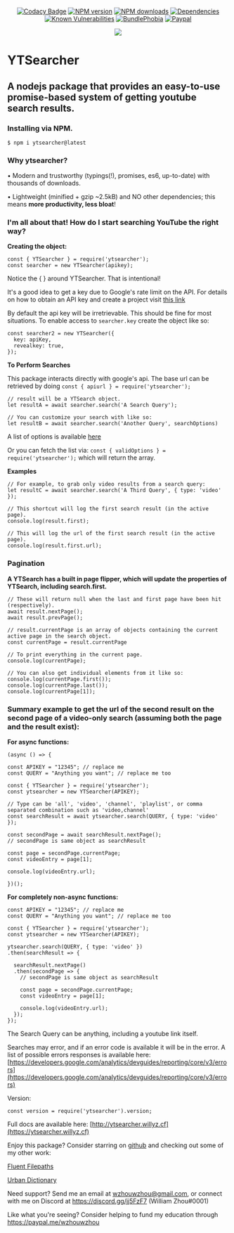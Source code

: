 <div align="center">
    <br />
    <p>
        <a href="https://www.codacy.com/app/wzhouwzhou/ytsearcher?utm_source=github.com&amp;utm_medium=referral&amp;utm_content=wzhouwzhou/ytsearcher&amp;utm_campaign=Badge_Grade"><img src="https://api.codacy.com/project/badge/Grade/1c131140d5974a798c4c2509df7bd452" alt="Codacy Badge" /></a>
        <a href="https://www.npmjs.com/package/ytsearcher"><img src="https://img.shields.io/npm/v/ytsearcher.svg" alt="NPM version" /></a>
        <a href="https://www.npmjs.com/package/ytsearcher"><img src="https://img.shields.io/npm/dt/ytsearcher.svg" alt="NPM downloads" /></a>
        <a href="https://david-dm.org/wzhouwzhou/ytsearcher"><img src="https://img.shields.io/david/wzhouwzhou/ytsearcher.svg" alt="Dependencies" /></a>
        <a href="https://snyk.io/test/npm/ytsearcher"><img src="https://snyk.io/test/npm/ytsearcher/badge.svg" alt="Known Vulnerabilities" data-canonical-src="https://snyk.io/test/npm/ytsearcher" style="max-width:100%;"></a>
        <a href="https://bundlephobia.com/result?p=ytsearcher"><img src="https://badgen.net/bundlephobia/minzip/ytsearcher" alt="BundlePhobia" /></a>
        <a href="https://paypal.me/wzhouwzhou"><img src="https://img.shields.io/badge/donate-paypal-009cde.svg" alt="Paypal" /></a>
    </p>
    <p>
        <a href="https://nodei.co/npm/ytsearcher/"><img src="https://nodei.co/npm/ytsearcher.png?stars=true&downloads=true"></a>
    </p>
</div>

# YTSearcher
## A nodejs package that provides an easy-to-use promise-based system of getting youtube search results.

### Installing via NPM.

```$ npm i ytsearcher@latest```

### Why ytsearcher?

• Modern and trustworthy (typings(!), promises, es6, up-to-date) with thousands of downloads.

• Lightweight (minified + gzip ~2.5kB) and NO other dependencies; this means **more productivity, less bloat**!

### I'm all about that! How do I start searching YouTube the right way?

**Creating the object:**

    const { YTSearcher } = require('ytsearcher');
    const searcher = new YTSearcher(apikey);

Notice the { } around YTSearcher. That is intentional!

It's a good idea to get a key due to Google's rate limit on the API.
For details on how to obtain an API key and create a project visit [this link](https://developers.google.com/youtube/v3/getting-started)

By default the api key will be irretrievable. This should be fine for most situations.
To enable access to `searcher.key` create the object like so:

    const searcher2 = new YTSearcher({
      key: apiKey,
      revealkey: true,
    });

**To Perform Searches**

This package interacts directly with google's api. The base url can be retrieved by doing
```const { apiurl } = require('ytsearcher');```

    // result will be a YTSearch object.
    let resultA = await searcher.search('A Search Query');

    // You can customize your search with like so:
    let resultB = await searcher.search('Another Query', searchOptions)

A list of options is available [here](https://developers.google.com/youtube/v3/docs/search/list)

Or you can fetch the list via:
```const { validOptions } = require('ytsearcher');``` which will return the array.

**Examples**

    // For example, to grab only video results from a search query:
    let resultC = await searcher.search('A Third Query', { type: 'video' });

    // This shortcut will log the first search result (in the active page).
    console.log(result.first);

    // This will log the url of the first search result (in the active page).
    console.log(result.first.url);

### Pagination

**A YTSearch has a built in page flipper, which will update the properties of YTSearch, including search.first.**

    // These will return null when the last and first page have been hit (respectively).
    await result.nextPage();
    await result.prevPage();

    // result.currentPage is an array of objects containing the current active page in the search object.
    const currentPage = result.currentPage

    // To print everything in the current page.
    console.log(currentPage);

    // You can also get individual elements from it like so:
    console.log(currentPage.first());
    console.log(currentPage.last());
    console.log(currentPage[1]);

### Summary example to get the url of the second result on the second page of a video-only search (assuming both the page and the result exist):

**For async functions:**

    (async () => {

    const APIKEY = "12345"; // replace me
    const QUERY = "Anything you want"; // replace me too

    const { YTSearcher } = require('ytsearcher');
    const ytsearcher = new YTSearcher(APIKEY);

    // Type can be 'all', 'video', 'channel', 'playlist', or comma separated combination such as 'video,channel'
    const searchResult = await ytsearcher.search(QUERY, { type: 'video' });

    const secondPage = await searchResult.nextPage();
    // secondPage is same object as searchResult

    const page = secondPage.currentPage;
    const videoEntry = page[1];

    console.log(videoEntry.url);

    })();

**For completely non-async functions:**

    const APIKEY = "12345"; // replace me
    const QUERY = "Anything you want"; // replace me too

    const { YTSearcher } = require('ytsearcher');
    const ytsearcher = new YTSearcher(APIKEY);

    ytsearcher.search(QUERY, { type: 'video' })
    .then(searchResult => {

      searchResult.nextPage()
      .then(secondPage => {
        // secondPage is same object as searchResult

        const page = secondPage.currentPage;
        const videoEntry = page[1];

        console.log(videoEntry.url);
      });
    });

The Search Query can be anything, including a youtube link itself.

Searches may error, and if an error code is available it will be in the error. A list of possible errors responses is available here: [https://developers.google.com/analytics/devguides/reporting/core/v3/errors](https://developers.google.com/analytics/devguides/reporting/core/v3/errors)

Version:

    const version = require('ytsearcher').version;

Full docs are available here: [http://ytsearcher.willyz.cf](https://ytsearcher.willyz.cf)

Enjoy this package? Consider starring on [github](https://github.com/wzhouwzhou/ytsearcher) and checking out some of my other work:

[Fluent Filepaths](https://npmjs.com/easypathutil)

[Urban Dictionary](https://npmjs.com/easyurban)

Need support? Send me an email at wzhouwzhou@gmail.com, or connect with me on Discord at https://discord.gg/jj5FzF7 (William Zhou#0001)

Like what you're seeing? Consider helping to fund my education through https://paypal.me/wzhouwzhou  
